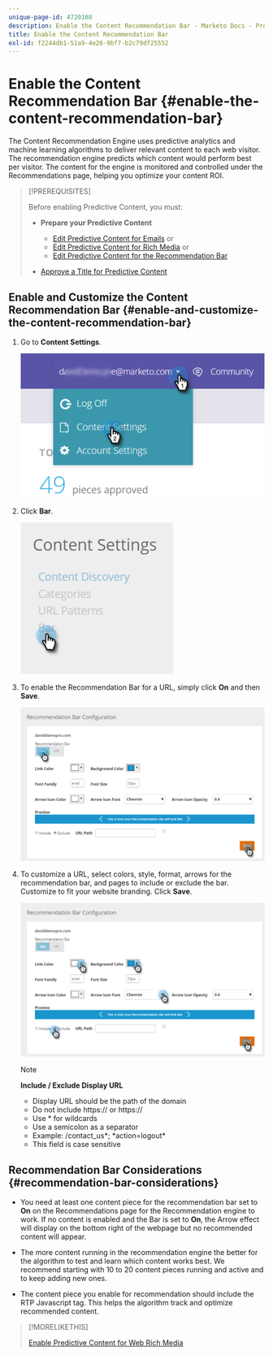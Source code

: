 ```yaml
---
unique-page-id: 4720108
description: Enable the Content Recommendation Bar - Marketo Docs - Product Documentation
title: Enable the Content Recommendation Bar
exl-id: f2244db1-51a9-4e26-9bf7-b2c79df25552
---
```

# Enable the Content Recommendation Bar {#enable-the-content-recommendation-bar}

The Content Recommendation Engine uses predictive analytics and machine learning algorithms to deliver relevant content to each web visitor. The recommendation engine predicts which content would perform best per visitor. The content for the engine is monitored and controlled under the Recommendations page, helping you optimize your content ROI.

>[!PREREQUISITES]
>
>Before enabling Predictive Content, you must:
>
>* **Prepare your Predictive Content**
>
>   * [Edit Predictive Content for Emails](/help/marketo/product-docs/predictive-content/working-with-predictive-content/edit-predictive-content-for-emails.md) or
>   * [Edit Predictive Content for Rich Media](/help/marketo/product-docs/predictive-content/working-with-predictive-content/edit-predictive-content-for-rich-media.md) or
>   * [Edit Predictive Content for the Recommendation Bar](/help/marketo/product-docs/predictive-content/working-with-predictive-content/edit-predictive-content-for-the-recommendation-bar.md)
>
>* [Approve a Title for Predictive Content](/help/marketo/product-docs/predictive-content/working-with-all-content/approve-a-title-for-predictive-content.md)

## Enable and Customize the Content Recommendation Bar {#enable-and-customize-the-content-recommendation-bar}

1. Go to **Content Settings**.

   ![](assets/settings-dropdown-hand.png)

1. Click **Bar**.

   ![](assets/content-settings-bar-hand.png)

1. To enable the Recommendation Bar for a URL, simply click **On** and then **Save**.

   ![](assets/bar-enable.png)

1. To customize a URL, select colors, style, format, arrows for the recommendation bar, and pages to include or exclude the bar. Customize to fit your website branding. Click **Save**.

   ![](assets/bar-customize-details-hands.png)

   >[!NOTE]
   >
   >**Include / Exclude Display URL**
   >
   >* Display URL should be the path of the domain
   >* Do not include https:// or https://
   >* Use &#42; for wildcards
   >* Use a semicolon as a separator
   >* Example: /contact_us&#42;; &#42;action=logout&#42;
   >* This field is case sensitive

## Recommendation Bar Considerations {#recommendation-bar-considerations}

* You need at least one content piece for the recommendation bar set to **On** on the Recommendations page for the Recommendation engine to work. If no content is enabled and the Bar is set to **On**, the Arrow effect will display on the bottom right of the webpage but no recommended content will appear.

* The more content running in the recommendation engine the better for the algorithm to test and learn which content works best. We recommend starting with 10 to 20 content pieces running and active and to keep adding new ones.
* The content piece you enable for recommendation should include the RTP Javascript tag. This helps the algorithm track and optimize recommended content.

>[!MORELIKETHIS]
>
>[Enable Predictive Content for Web Rich Media](/help/marketo/product-docs/predictive-content/enabling-predictive-content/enable-predictive-content-for-web-rich-media.md)
